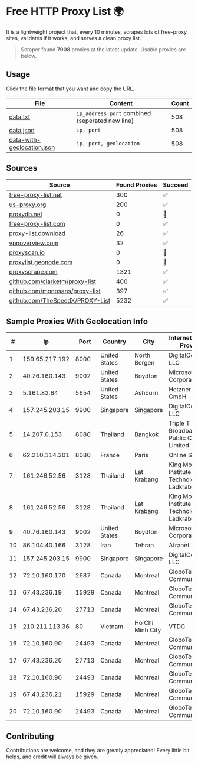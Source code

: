 
# Free HTTP Proxy List 🌍

It is a lightweight project that, every 10 minutes, scrapes lots of free-proxy sites, validates if it works, and serves a clean proxy list.


> Scraper found **7908** proxies at the latest update. Usable proxies are below.

## Usage

Click the file format that you want and copy the URL.


|File|Content|Count|
|----|-------|-----|
|[data.txt](https://raw.githubusercontent.com/themiralay/Proxy-List-World/master/data.txt)|`ip_address:port` combined (seperated new line)|508|
|[data.json](https://raw.githubusercontent.com/themiralay/Proxy-List-World/master/data.json)|`ip, port`|508|
|[data-with-geolocation.json](https://raw.githubusercontent.com/themiralay/Proxy-List-World/master/data-with-geolocation.json)|`ip, port, geolocation`|508|

## Sources

|Source|Found Proxies|Succeed|
|------|-------------|-------|
|[free-proxy-list.net](https://free-proxy-list.net)|300|✅|
|[us-proxy.org](https://www.us-proxy.org)|200|✅|
|[proxydb.net](http://proxydb.net)|0|🚫|
|[free-proxy-list.com](https://free-proxy-list.com/?page=&port=&type%5B%5D=http&type%5B%5D=https&up_time=0&search=Search)|0|✅|
|[proxy-list.download](https://www.proxy-list.download/HTTP)|26|✅|
|[vpnoverview.com](https://vpnoverview.com/privacy/anonymous-browsing/free-proxy-servers)|32|✅|
|[proxyscan.io](https://www.proxyscan.io)|0|🚫|
|[proxylist.geonode.com](https://proxylist.geonode.com/api/proxy-list?limit=300&page=1&sort_by=lastChecked&sort_type=desc&protocols=http,https)|0|🚫|
|[proxyscrape.com](https://api.proxyscrape.com/v2/?request=displayproxies&protocol=http&timeout=10000&country=all&ssl=all&anonymity=all)|1321|✅|
|[github.com/clarketm/proxy-list](https://raw.githubusercontent.com/clarketm/proxy-list/master/proxy-list-raw.txt)|400|✅|
|[github.com/monosans/proxy-list](https://raw.githubusercontent.com/monosans/proxy-list/main/proxies/http.txt)|397|✅|
|[github.com/TheSpeedX/PROXY-List](https://raw.githubusercontent.com/TheSpeedX/PROXY-List/master/http.txt)|5232|✅|


## Sample Proxies With Geolocation Info

|#|Ip|Port|Country|City|Internet Service Provider|
|-|--|----|-------|----|-------------------------|
|1|159.65.217.192|8000|United States|North Bergen|DigitalOcean, LLC|
|2|40.76.160.143|9002|United States|Boydton|Microsoft Corporation|
|3|5.161.82.64|5654|United States|Ashburn|Hetzner Online GmbH|
|4|157.245.203.15|9900|Singapore|Singapore|DigitalOcean, LLC|
|5|14.207.0.153|8080|Thailand|Bangkok|Triple T Broadband Public Company Limited|
|6|62.210.114.201|8080|France|Paris|Online SAS|
|7|161.246.52.56|3128|Thailand|Lat Krabang|King Mongkut's Institute of Technology Ladkrabang|
|8|161.246.52.56|3128|Thailand|Lat Krabang|King Mongkut's Institute of Technology Ladkrabang|
|9|40.76.160.143|9002|United States|Boydton|Microsoft Corporation|
|10|86.104.40.166|3128|Iran|Tehran|Afranet|
|11|157.245.203.15|9900|Singapore|Singapore|DigitalOcean, LLC|
|12|72.10.160.170|2687|Canada|Montreal|GloboTech Communications|
|13|67.43.236.19|15929|Canada|Montreal|GloboTech Communications|
|14|67.43.236.20|27713|Canada|Montreal|GloboTech Communications|
|15|210.211.113.36|80|Vietnam|Ho Chi Minh City|VTDC|
|16|72.10.160.90|24493|Canada|Montreal|GloboTech Communications|
|17|67.43.236.20|27713|Canada|Montreal|GloboTech Communications|
|18|72.10.160.90|24493|Canada|Montreal|GloboTech Communications|
|19|67.43.236.21|15929|Canada|Montreal|GloboTech Communications|
|20|72.10.160.90|24493|Canada|Montreal|GloboTech Communications|



## Contributing

Contributions are welcome, and they are greatly appreciated! Every
little bit helps, and credit will always be given.

